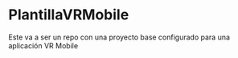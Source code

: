 # PlantillaVRMobile
Este va a ser un repo con una proyecto base configurado para una aplicación VR Mobile
